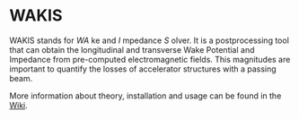 # WAKIS

WAKIS stands for _WA_ ke and _I_ mpedance _S_ olver. It is a postprocessing tool that can obtain the longitudinal and transverse Wake Potential and Impedance from pre-computed electromagnetic fields. This magnitudes are important to quantify the losses of accelerator structures with a passing beam. 

More information about theory, installation and usage can be found in the [Wiki](https://github.com/ImpedanCEI/WAKIS/wiki).


